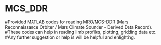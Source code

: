 # MCS_DDR
#Provided MATLAB codes for reading MRO/MCS-DDR  (Mars Reconnaissance Orbiter / Mars Climate Sounder - Derived Data Record). 
#These codes can help in reading limb profiles, plotting, gridding data etc.
#Any further suggestion or help is will be helpful and enlighting.
